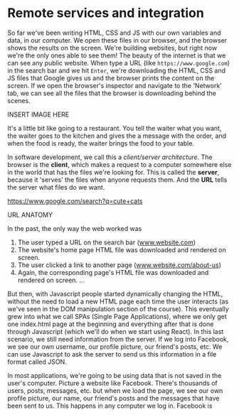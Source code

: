 # Remote services and integration

So far we've been writing HTML, CSS and JS with our own variables and data, in our computer. We open these files in our browser, and the browser shows the results on the screen. We're building websites, but right now we're the only ones able to see them!
The beauty of the internet is that we can see any public website. When type a URL (like `https://www.google.com`) in the search bar and we hit `Enter`, we're downloading the HTML, CSS and JS files that Google gives us and the browser prints the content on the screen.
If we open the browser's inspector and navigate to the 'Network' tab, we can see all the files that the browser is downloading behind the scenes.

INSERT IMAGE HERE

It's a little bit like going to a restaurant. You tell the waiter what you want, the waiter goes to the kitchen and gives the a message with the order, and when the food is ready, the waiter brings the food to your table.

In software development, we call this a _client/server architecture_. The browser is the **client**, which makes a request to a computer somewhere else in the world that has the files we're looking for. This is called the **server**, because it 'serves' the files when anyone requests them. And the **URL** tells the server what files do we want.

https://www.google.com/search?q=cute+cats

URL ANATOMY

In the past, the only way the web worked was

1. The user typed a URL on the search bar (www.website.com)
2. The website's home page HTML file was downloaded and rendered on screen.
3. The user clicked a link to another page (www.website.com/about-us)
4. Again, the corresponding page's HTML file was downloaded and rendered on screen.
   ...

But then, with Javascript people started dynamically changing the HTML, without the need to load a new HTML page each time the user interacts (as we've seen in the DOM manipulation section of the course). This eventually grew into what we call SPAs (Single Page Applications), where we only get one index.html page at the beginning and everything after that is done through Javascript (which we'll do when we start using React).
In this last scenario, we still need information from the server. If we log into Facebook, we see our own username, our profile picture, our friend's posts, etc. We can use Javascript to ask the server to send us this information in a file format called JSON.

In most applications, we're going to be using data that is not saved in the user's computer. Picture a website like Facebook. There's thousands of users, posts, messages, etc. but when we load the page, we see our own profile picture, our name, our friend's posts and the messages that have been sent to us. This happens in any computer we log in. Facebook is
